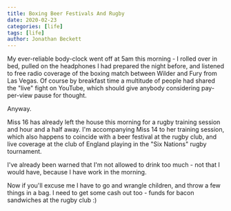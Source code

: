 ```yaml
---
title: Boxing Beer Festivals And Rugby
date: 2020-02-23
categories: [life]
tags: [life]
author: Jonathan Beckett
---
```


My ever-reliable body-clock went off at 5am this morning - I rolled over in bed, pulled on the headphones I had prepared the night before, and listened to free radio coverage of the boxing match between Wilder and Fury from Las Vegas. Of course by breakfast time a multitude of people had shared the "live" fight on YouTube, which should give anybody considering pay-per-view pause for thought.

Anyway.

Miss 16 has already left the house this morning for a rugby training session and hour and a half away. I'm accompanying Miss 14 to her training session, which also happens to coincide with a beer festival at the rugby club, and live coverage at the club of England playing in the "Six Nations" rugby tournament.

I've already been warned that I'm not allowed to drink too much - not that I would have, because I have work in the morning.

Now if you'll excuse me I have to go and wrangle children, and throw a few things in a bag. I need to get some cash out too - funds for bacon sandwiches at the rugby club :)